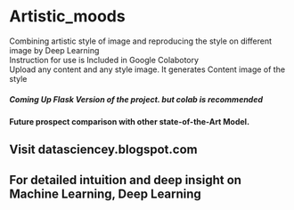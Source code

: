 # Artistic_moods
Combining artistic style of image and reproducing the style on different image by Deep Learning<br>
Instruction for use is Included in Google Colabotory <br>
Upload any content and any style image. It generates Content image of the style<br>

##### Coming Up Flask Version of the project. but colab is recommended
#### Future prospect comparison with other state-of-the-Art Model.
## Visit datasciencey.blogspot.com
## For detailed intuition and deep insight on Machine Learning, Deep Learning
